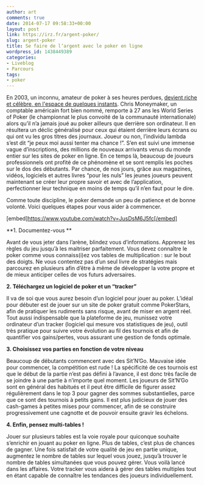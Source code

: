 ```yaml
---
author: art
comments: true
date: 2014-07-17 09:58:33+00:00
layout: post
link: https://irz.fr/argent-poker/
slug: argent-poker
title: Se faire de l’argent avec le poker en ligne
wordpress_id: 1438449389
categories:
- Liveblog
- Parcours
tags:
- poker
---
```


En 2003, un inconnu, amateur de poker à ses heures perdues, [devient riche et célèbre, en l'espace de quelques instants](http://blogs.lexpress.fr/des-jetons-et-des-hommes/2014/07/16/la-revolution-moneymaker/). Chris Moneymaker, un comptable américain fort bien nommé, remporte à 27 ans les World Series of Poker (le championnat le plus convoité de la communauté internationale) alors qu’il n’a jamais joué au poker ailleurs que derrière son ordinateur. <!-- more -->Il en résultera un déclic généralisé pour ceux qui étaient derrière leurs écrans ou qui ont vu les gros titres des journaux. Joueur ou non, l’individu lambda s’est dit “je peux moi aussi tenter ma chance !”. S’en est suivi une immense vague d’inscriptions, des millions de nouveaux arrivants venus du monde entier sur les sites de poker en ligne. En ce temps là, beaucoup de joueurs professionnels ont profité de ce phénomène et se sont remplis les poches sur le dos des débutants. Par chance, de nos jours, grâce aux magazines, vidéos, logiciels et autres livres “pour les nuls” les jeunes joueurs peuvent maintenant se créer leur propre savoir et avec de l’application, perfectionner leur technique en moins de temps qu’il n’en faut pour le dire.

Comme toute discipline, le poker demande un peu de patience et de bonne volonté. Voici quelques étapes pour vous aider à commencer.

[embed]https://www.youtube.com/watch?v=JusDsM6J5fc[/embed]

**1. Documentez-vous **

Avant de vous jeter dans l’arène, blindez vous d’informations. Apprenez les règles du jeu jusqu’à les maitriser parfaitement. Vous devez connaître le poker comme vous connaiss(i)ez vos tables de multiplication : sur le bout des doigts. Ne vous contentez pas d’un seul livre de stratégies mais parcourez en plusieurs afin d’être à même de développer la votre propre et de mieux anticiper celles de vos futurs adversaires.

**2. Téléchargez un logiciel de poker et un “tracker”**

Il va de soi que vous aurez besoin d’un logiciel pour jouer au poker. L’idéal pour débuter est de jouer sur un site de poker gratuit comme PokerStars, afin de pratiquer les rudiments sans risque, avant de miser en argent réel. Tout aussi indispensable que la plateforme de jeu, munissez votre ordinateur d’un tracker (logiciel qui mesure vos statistiques de jeu), outil très pratique pour suivre votre évolution au fil des tournois et afin de quantifier vos gains/pertes, vous assurant une gestion de fonds optimale.

**3. Choisissez vos parties en fonction de votre niveau**

Beaucoup de débutants commencent avec des Sit’N’Go. Mauvaise idée pour commencer, la compétition est rude ! La spécificité de ces tournois est que le début de la partie n’est pas défini à l’avance, il est donc très facile de se joindre à une partie à n’importe quel moment. Les joueurs de Sit’N’Go sont en général des habitués et il peut être difficile de figurer assez régulièrement dans le top 3 pour gagner des sommes substantielles, parce que ce sont des tournois à petits gains. Il est plus judicieux de jouer des cash-games à petites mises pour commencer, afin de se construire progressivement une cagnotte et de pouvoir ensuite gravir les échelons.

**4. Enfin, pensez multi-tables !**

Jouer sur plusieurs tables est la voie royale pour quiconque souhaite s’enrichir en jouant au poker en ligne. Plus de tables, c’est plus de chances de gagner. Une fois satisfait de votre qualité de jeu en partie unique, augmentez le nombre de tables sur lequel vous jouez, jusqu’à trouver le nombre de tables simultanées que vous pouvez gérer. Vous voilà lancé dans les affaires. Votre tracker vous aidera à gérer des tables multiples tout en étant capable de connaître les tendances des joueurs individuellement.
